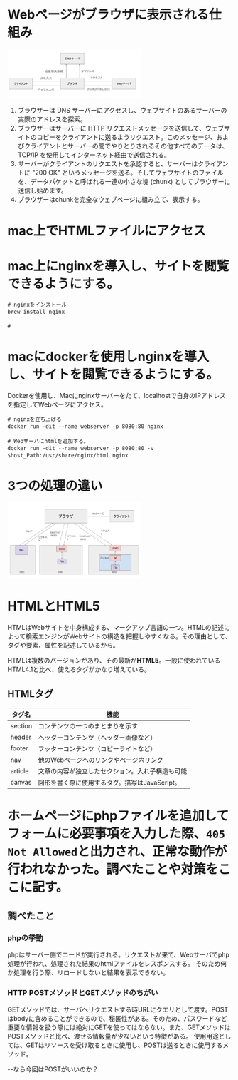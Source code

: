 # Webページがブラウザに表示される仕組み

<img src="web.png" width=300>

1. ブラウザーは DNS サーバーにアクセスし、ウェブサイトのあるサーバーの実際のアドレスを探索。
2. ブラウザーはサーバーに HTTP リクエストメッセージを送信して、ウェブサイトのコピーをクライアントに送るようリクエスト。このメッセージ、およびクライアントとサーバーの間でやりとりされるその他すべてのデータは、TCP/IP を使用してインターネット経由で送信される。
3. サーバーがクライアントのリクエストを承認すると、サーバーはクライアントに "200 OK" というメッセージを送る。そしてウェブサイトのファイルを、データパケットと呼ばれる一連の小さな塊 (chunk) としてブラウザーに送信し始めます。
4. ブラウザーはchunkを完全なウェブページに組み立て、表示する。

# mac上でHTMLファイルにアクセス

# mac上にnginxを導入し、サイトを閲覧できるようにする。
```
# nginxをインストール
brew install nginx

# 
```

# macにdockerを使用しnginxを導入し、サイトを閲覧できるようにする。
Dockerを使用し、Macにnginxサーバーをたて、localhostで自身のIPアドレスを指定してWebページにアクセス。

```
# nginxを立ち上げる
docker run -dit --name webserver -p 8080:80 nginx

# Webサーバにhtmlを追加する。
docker run -dit --name webserver -p 8080:80 -v $host_Path:/usr/share/nginx/html nginx
 ```

# 3つの処理の違い
<img src="DataFlow.png" width=300>

# HTMLとHTML5
HTMLはWebサイトを中身構成する、マークアップ言語の一つ。HTMLの記述によって検索エンジンがWebサイトの構造を把握しやすくなる。その理由として、タグや要素、属性を記述しているから。

HTMLは複数のバージョンがあり、その最新が**HTML5**。一般に使われているHTML4.1と比べ、使えるタグがかなり増えている。

## HTMLタグ
|タグ名|機能|
|----|----|
|section|コンテンツの一つのまとまりを示す|
|header|ヘッダーコンテンツ（ヘッダー画像など）|
|footer|フッターコンテンツ（コピーライトなど）|
|nav|他のWebページへのリンクやページ内リンク|
|article|文章の内容が独立したセクション。入れ子構造も可能|
|canvas|図形を書く際に使用するタグ。描写はJavaScript。|

# ホームページにphpファイルを追加してフォームに必要事項を入力した際、`405 Not Allowed`と出力され、正常な動作が行われなかった。調べたことや対策をここに記す。

## 調べたこと
### phpの挙動
phpはサーバー側でコードが実行される。リクエストが来て、Webサーバでphp処理が行われ、処理された結果のhtmlファイルをレスポンスする。
そのため何か処理を行う際、リロードしないと結果を表示できない。

### HTTP POSTメソッドとGETメソッドのちがい
GETメソッドでは、サーバへリクエストする時URLにクエリとして渡す。POSTはbodyに含めることができるので、秘匿性がある。そのため、パスワードなど重要な情報を扱う際には絶対にGETを使ってはならない。また、GETメソッドはPOSTメソッドと比べ、渡せる情報量が少ないという特徴がある。
使用用途としては、GETはリソースを受け取るときに使用し、POSTは送るときに使用するメソッド。

--なら今回はPOSTがいいのか？
